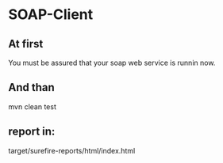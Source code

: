 # SOAP-Client
## At first
You must be assured that your soap web service is runnin now.
## And than
mvn clean test
## report in:
target/surefire-reports/html/index.html
